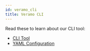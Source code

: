 ```yaml
---
id: veramo_cli
title: Veramo CLI
---
```


Read these to learn about our CLI tool:

- [CLI Tool](../veramo_agent/cli_tool.md)
- [YAML Configuration](../veramo_agent/configuration_internals.md)
